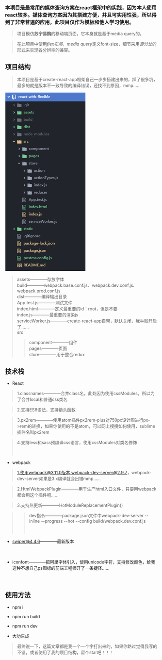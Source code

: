 ### 本项目是最常用的媒体查询方案在react框架中的实践，因为本人使用react较多。媒体查询方案因为其搭建方便，并且可实用性强，所以得到了非常普遍的应用，此项目仅作为模板和他人学习使用。

> 项目模仿**苏宁易购**的移动端页面，它本身就是基于media query的。

> 在此项目中使用*flex布局*，*media query*定义font-size，细节采用*百分比*的形式来实现各分辨率的兼容。


## 项目结构
> 本项目是基于create-react-app框架自己一步步搭建出来的，踩了很多坑，最多的就是版本不一致导致的编译错误，还找不到原因，mmp......

![普通进度条](https://github.com/OnPure/react-with-flexible/blob/master/static/images/structor.png)
> assets————存放字体<br/>
> build————webpack.base.conf.js、webpack.dev.conf.js、webpack.prod.conf.js<br/>
> dist————编译输出目录<br/>
> App.test.js————测试文件<br/>
> index.html————定义最重要的id：root，但是不要<meta name="viewport" content="width=device-width, initial-scale=1.0"> <br/>
> index.js————最重要的渲染js<br/>
> serviceWorker.js————create-react-app自带，默认关闭，我手贱开启了......<br/>
> src<br/>
>> component————组件<br/>
>> pages————页面<br/>
>> store————用于整合redux<br/>


## 技术栈

* React

> 1.classnames————合并class名，此处因为使用cssModules，所以为了合并local和普通css类名<br/>

> 2.支持ES6语法，支持箭头函数<br/>

> 3.px2rem————使用atom插件px2rem-plus对750px设计图进行px->rem的转换，如果你使用的不是atom，可以网上搜搜如何使用，sublime插件名叫px2rem<br/>

> 4.支持less和sass预编译css语言，使用cssModules对类名修饰<br/><br/><br/>



* webpack

> 1.使用webpack@3.11.0版本,webpack-dev-server@2.9.7，webpack-dev-server如果是3.x编译就会出错mmp......<br/>


> 2.HtmlWebpackPlugin————用于生产html入口文件，只要用webpack都会用这个插件吧......<br/>


> 3.支持热更新————HotModuleReplacementPlugin()<br/>


>> dev指令————package.json文件中webpack-dev-server --inline --progress --hot --config build/webpack.dev.conf.js<br/><br/><br/>


* swiper@4.4.6————最新版本<br/><br/><br/>



* iconfont————把阿里字体引入，使用unicode字符，支持修改颜色，给我这种不想自己ps图标的前端工程师开了一条捷径......<br/><br/><br/>

## 使用方法

* npm i

* npm run build

* npm run dev

* 大功告成

> 最终说一下，这篇文章都是我一个一个字打出来的，如果你路过觉得我写的不错，或者使用了我的项目结构，留个star吧！！！
> 

